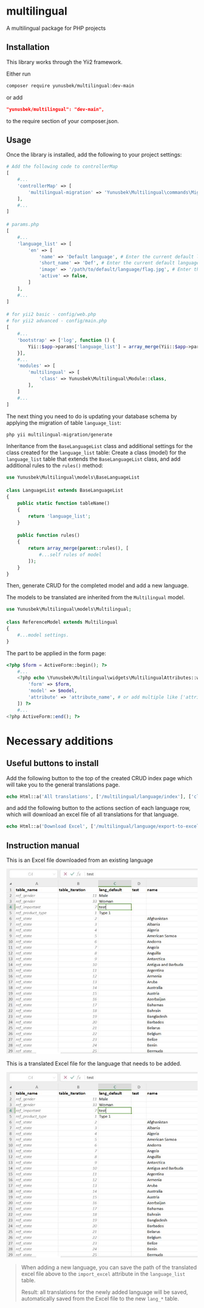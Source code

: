 multilingual
===========================

A multilingual package for PHP projects

Installation
------------

This library works through the Yii2 framework.

Either run

```sh
composer require yunusbek/multilingual:dev-main
```

or add

```json
"yunusbek/multilingual": "dev-main",
```

to the require section of your composer.json.

Usage
------------

Once the library is installed, add the following to your project settings:

```php
# Add the following code to controllerMap
[
    #...
    'controllerMap' => [
        'multilingual-migration' => 'Yunusbek\Multilingual\commands\Migrations',
    ],
    #...
]

# params.php
[
    #...
    'language_list' => [
        'en' => [
            'name' => 'Default language', # Enter the current default language in your project.
            'short_name' => 'Def', # Enter the current default language short name.
            'image' => '/path/to/default/language/flag.jpg', # Enter the path to the current default language flag image. 
            'active' => false,
        ]
    ],
    #...
]

# for yii2 basic - config/web.php
# for yii2 advanced - config/main.php
[
    #...
    'bootstrap' => ['log', function () {
        Yii::$app->params['language_list'] = array_merge(Yii::$app->params['language_list'], \Yunusbek\Multilingual\models\LanguageManager::getAllLanguages(Yii::$app->language));
    }],
    #...
    'modules' => [
        'multilingual' => [
            'class' => Yunusbek\Multilingual\Module::class,
        ],
    ]
    #...
]
```

The next thing you need to do is updating your database schema by applying the migration of table ```language_list```:

```sh
php yii multilingual-migration/generate
```

Inheritance from the ```BaseLanguageList``` class and additional settings for the class created for the ```language_list``` table:
Create a class (model) for the ```language_list``` table that extends the ```BaseLanguageList``` class, and add additional rules to the ```rules()``` method:

````php
use Yunusbek\Multilingual\models\BaseLanguageList

class LanguageList extends BaseLanguageList
{
    public static function tableName()
    {
        return 'language_list';
    }

    public function rules()
    {
        return array_merge(parent::rules(), [
            #...self rules of model
        ]);
    }
}
````
Then, generate CRUD for the completed model and add a new language.


The models to be translated are inherited from the ```Multilingual``` model.

```php
use Yunusbek\Multilingual\models\Multilingual;

class ReferenceModel extends Multilingual
{
    #...model settings.
}
```

The part to be applied in the form page:

```php
<?php $form = ActiveForm::begin(); ?>
    #...
    <?php echo \Yunusbek\Multilingual\widgets\MultilingualAttributes::widget([
        'form' => $form,
        'model' => $model,
        'attribute' => 'attribute_name', # or add multiple like ['attribute_name', 'second_attribute_name']
    ]) ?>
    #...
<?php ActiveForm::end(); ?>
```

Necessary additions
===========================

Useful buttons to install
------------
Add the following button to the top of the created CRUD index page which will take you to the general translations page.

````php
echo Html::a('All translations', ['/multilingual/language/index'], ['class' => 'btn btn-primary', 'target' => '_blank']);
````

and add the following button to the actions section of each language row, which will download an excel file of all translations for that language.

````php
echo Html::a('Download Excel', ['/multilingual/language/export-to-excel', 'table_name' => $model->table], ['class' => 'btn btn-primary']);
````


Instruction manual
------------

This is an Excel file downloaded from an existing language

![This is an Excel file downloaded from an existing language](dist/img/excel1.jpg)

This is a translated Excel file for the language that needs to be added.

![This is a translated Excel file for the language that needs to be added.](dist/img/excel1.jpg)

> When adding a new language, you can save the path of the translated excel file above to the ```import_excel``` attribute in the ```language_list``` table.
> 
> Result: all translations for the newly added language will be saved, automatically saved from the Excel file to the new ```lang_*``` table.